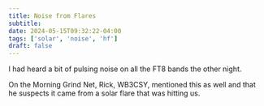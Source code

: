 ```yaml
---
title: Noise from Flares
subtitle: 
date: 2024-05-15T09:32:22-04:00
tags: ['solar', 'noise', 'hf']
draft: false
---
```


I had heard a bit of pulsing noise
on all the FT8 bands the other night.

On the Morning Grind Net,
Rick, WB3CSY, mentioned this as well
and that he suspects it came from a solar flare
that was hitting us.

<!--more-->

